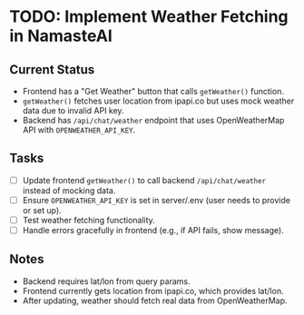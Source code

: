 # TODO: Implement Weather Fetching in NamasteAI

## Current Status
- Frontend has a "Get Weather" button that calls `getWeather()` function.
- `getWeather()` fetches user location from ipapi.co but uses mock weather data due to invalid API key.
- Backend has `/api/chat/weather` endpoint that uses OpenWeatherMap API with `OPENWEATHER_API_KEY`.

## Tasks
- [ ] Update frontend `getWeather()` to call backend `/api/chat/weather` instead of mocking data.
- [ ] Ensure `OPENWEATHER_API_KEY` is set in server/.env (user needs to provide or set up).
- [ ] Test weather fetching functionality.
- [ ] Handle errors gracefully in frontend (e.g., if API fails, show message).

## Notes
- Backend requires lat/lon from query params.
- Frontend currently gets location from ipapi.co, which provides lat/lon.
- After updating, weather should fetch real data from OpenWeatherMap.
